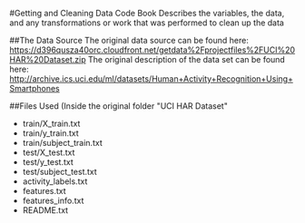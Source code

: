 #Getting and Cleaning Data Code Book
Describes the variables, the data, and any transformations or work that was performed to clean up the data

##The Data Source
The original data source can be found here: https://d396qusza40orc.cloudfront.net/getdata%2Fprojectfiles%2FUCI%20HAR%20Dataset.zip 
The original description of the data set can be found here: http://archive.ics.uci.edu/ml/datasets/Human+Activity+Recognition+Using+Smartphones 

##Files Used (Inside the original folder "UCI HAR Dataset"
* train/X_train.txt
* train/y_train.txt
* train/subject_train.txt
* test/X_test.txt
* test/y_test.txt
* test/subject_test.txt
* activity_labels.txt
* features.txt
* features_info.txt
* README.txt
